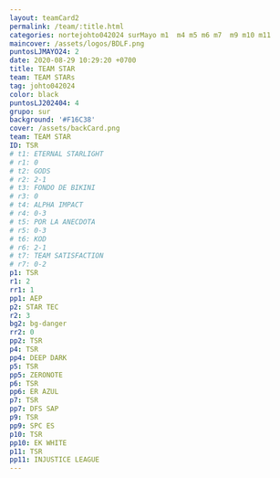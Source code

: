 ```yaml
---
layout: teamCard2
permalink: /team/:title.html
categories: nortejohto042024 surMayo m1  m4 m5 m6 m7  m9 m10 m11
maincover: /assets/logos/BDLF.png
puntosLJMAYO24: 2
date: 2020-08-29 10:29:20 +0700
title: TEAM STAR
team: TEAM STARs
tag: johto042024
color: black
puntosLJ202404: 4
grupo: sur
background: '#F16C38'
cover: /assets/backCard.png
team: TEAM STAR
ID: TSR
# t1: ETERNAL STARLIGHT
# r1: 0
# t2: GODS
# r2: 2-1
# t3: FONDO DE BIKINI
# r3: 0
# t4: ALPHA IMPACT
# r4: 0-3
# t5: POR LA ANECDOTA
# r5: 0-3
# t6: KOD
# r6: 2-1
# t7: TEAM SATISFACTION
# r7: 0-2
p1: TSR
r1: 2
rr1: 1
pp1: AEP
p2: STAR TEC
r2: 3
bg2: bg-danger
rr2: 0
pp2: TSR
p4: TSR
pp4: DEEP DARK
p5: TSR
pp5: ZERONOTE
p6: TSR
pp6: ER AZUL
p7: TSR
pp7: DFS SAP
p9: TSR
pp9: SPC ES
p10: TSR
pp10: EK WHITE
p11: TSR
pp11: INJUSTICE LEAGUE
---
```



